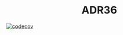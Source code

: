 <h1 style="text-align: center">ADR36</h1>

[![codecov](https://img.shields.io/codecov/c/gh/noble-assets/adr36?token=4MKPLURKGG&labelColor=black)](https://codecov.io/gh/noble-assets/adr36)
